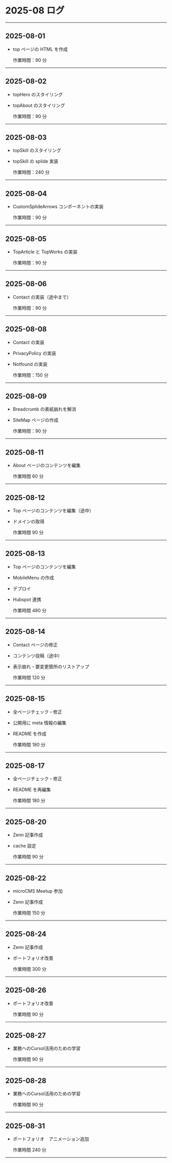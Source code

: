 # 2025-08 ログ

---

## 2025-08-01

- top ページの HTML を作成

  作業時間：90 分

---

## 2025-08-02

- topHero のスタイリング
- topAbout のスタイリング

  作業時間：90 分

---

## 2025-08-03

- topSkill のスタイリング
- topSkill の splide 実装

  作業時間：240 分

---

## 2025-08-04

- CustomSplideArrows コンポーネントの実装

  作業時間：90 分

---

## 2025-08-05

- TopArticle と TopWorks の実装

  作業時間：90 分

---

## 2025-08-06

- Contact の実装（途中まで）

  作業時間：90 分

---

## 2025-08-08

- Contact の実装
- PrivacyPolicy の実装
- Notfound の実装

  作業時間：150 分

---

## 2025-08-09

- Breadcrumb の表紙崩れを解消
- SiteMap ページの作成

  作業時間：90 分

---

## 2025-08-11

- About ページのコンテンツを編集

  作業時間 60 分

---

## 2025-08-12

- Top ページのコンテンツを編集（途中）
- ドメインの取得

  作業時間 90 分

---

## 2025-08-13

- Top ページのコンテンツを編集
- MobileMenu の作成
- デプロイ
- Hubspot 連携

  作業時間 480 分

---

## 2025-08-14

- Contact ページの修正
- コンテンツ投稿（途中）
- 表示崩れ・要変更箇所のリストアップ

  作業時間 120 分

---

## 2025-08-15

- 全ページチェック・修正
- 公開用に meta 情報の編集
- README を作成

  作業時間 180 分

---

## 2025-08-17

- 全ページチェック・修正
- README を再編集

  作業時間 180 分

---

## 2025-08-20

- Zenn 記事作成
- cache 設定

  作業時間 90 分

---

## 2025-08-22

- microCMS Meetup 参加
- Zenn 記事作成

  作業時間 150 分

---

## 2025-08-24

- Zenn 記事作成
- ポートフォリオ改善

  作業時間 300 分

---

## 2025-08-26

- ポートフォリオ改善

  作業時間 90 分

---

## 2025-08-27

- 業務へのCursol活用のための学習

  作業時間 90 分

---

## 2025-08-28

- 業務へのCursol活用のための学習

  作業時間 90 分

---

## 2025-08-31

- ポートフォリオ　アニメーション追加

  作業時間 240 分

---
